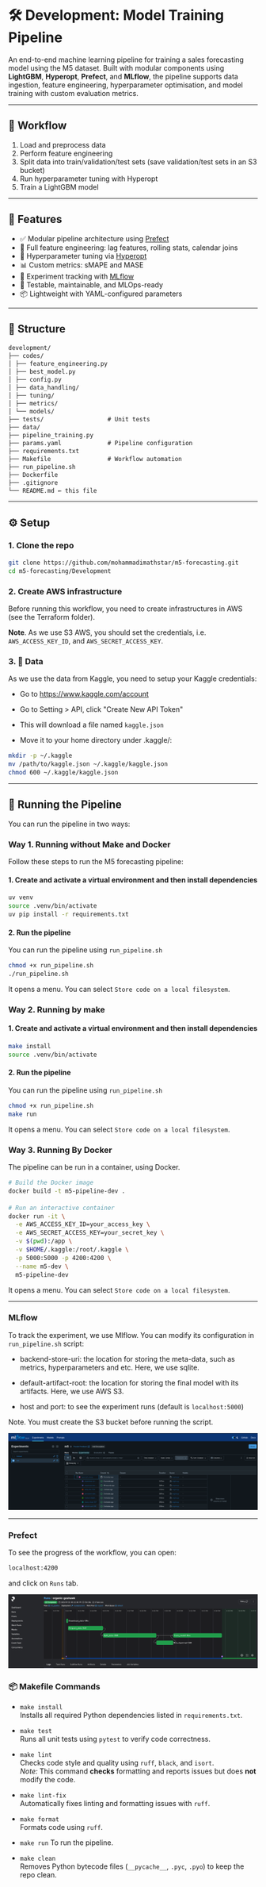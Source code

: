 # 🛠 Development: Model Training Pipeline

An end-to-end machine learning pipeline for training a sales forecasting model using the M5 dataset. Built with modular components using **LightGBM**, **Hyperopt**, **Prefect**, and **MLflow**, the pipeline supports data ingestion, feature engineering, hyperparameter optimisation, and model training with custom evaluation metrics.


---


## 🔄 Workflow

1. Load and preprocess data
2. Perform feature engineering
3. Split data into train/validation/test sets (save validation/test sets in an S3 bucket)
4. Run hyperparameter tuning with Hyperopt
5. Train a LightGBM model

---

## 🚀 Features

- ✅ Modular pipeline architecture using [Prefect](https://docs.prefect.io/)
- 🔁 Full feature engineering: lag features, rolling stats, calendar joins
- 🧪 Hyperparameter tuning via [Hyperopt](https://github.com/hyperopt/hyperopt)
- 📊 Custom metrics: sMAPE and MASE
- 📝 Experiment tracking with [MLflow](https://mlflow.org/)
- 🧼 Testable, maintainable, and MLOps-ready
- 📦 Lightweight with YAML-configured parameters

---

## 📂 Structure

```
development/
├── codes/
│ ├── feature_engineering.py
│ ├── best_model.py
│ ├── config.py
│ ├── data_handling/
│ ├── tuning/
│ ├── metrics/
│ └── models/
├── tests/                  # Unit tests
├── data/
├── pipeline_training.py
├── params.yaml             # Pipeline configuration
├── requirements.txt
├── Makefile                # Workflow automation
├── run_pipeline.sh
├── Dockerfile
├── .gitignore
└── README.md ← this file
```

---

## ⚙️ Setup

### 1. Clone the repo

```bash
git clone https://github.com/mohammadimathstar/m5-forecasting.git
cd m5-forecasting/Development
```

### 2. Create AWS infrastructure

Before running this workflow, you need to create infrastructures in AWS (see the Terraform folder).

**Note**. As we use S3 AWS, you should set the credentials, i.e. `AWS_ACCESS_KEY_ID`, and `AWS_SECRET_ACCESS_KEY`.


### 3. 📁 Data

As we use the data from Kaggle, you need to setup your Kaggle credentials:

- Go to https://www.kaggle.com/account

- Go to Setting > API, click "Create New API Token"

- This will download a file named `kaggle.json`

- Move it to your home directory under .kaggle/:

```bash
mkdir -p ~/.kaggle
mv /path/to/kaggle.json ~/.kaggle/kaggle.json
chmod 600 ~/.kaggle/kaggle.json
```

---

## 🚀 Running the Pipeline 

You can run the pipeline in two ways:

### Way 1. Running without Make and Docker

Follow these steps to run the M5 forecasting pipeline:

#### 1. Create and activate a virtual environment and then install dependencies

```bash
uv venv
source .venv/bin/activate
uv pip install -r requirements.txt
```

#### 2. Run the pipeline

You can run the pipeline using `run_pipeline.sh` 

```bash
chmod +x run_pipeline.sh
./run_pipeline.sh
```

It opens a menu. You can select `Store code on a local filesystem`.

### Way 2. Running by make

#### 1. Create and activate a virtual environment and then install dependencies

```bash
make install
source .venv/bin/activate
```

#### 2. Run the pipeline

You can run the pipeline using `run_pipeline.sh` 

```bash
chmod +x run_pipeline.sh
make run
```

It opens a menu. You can select `Store code on a local filesystem`.

### Way 3. Running By Docker

The pipeline can be run in a container, using Docker. 

```bash
# Build the Docker image
docker build -t m5-pipeline-dev .

# Run an interactive container
docker run -it \
  -e AWS_ACCESS_KEY_ID=your_access_key \
  -e AWS_SECRET_ACCESS_KEY=your_secret_key \
  -v $(pwd):/app \
  -v $HOME/.kaggle:/root/.kaggle \
  -p 5000:5000 -p 4200:4200 \
  --name m5-dev \
  m5-pipeline-dev
```

It opens a menu. You can select `Store code on a local filesystem`.

---

### MLflow

To track the experiment, we use Mlflow. You can modify its configuration in `run_pipeline.sh` script:

- backend-store-uri: the location for storing the meta-data, such as metrics, hyperparameters and etc. Here, we use sqlite.

- default-artifact-root: the location for storing the final model with its artifacts. Here, we use AWS S3.

- host and port: to see the experiment runs (default is `localhost:5000`)

Note. You must create the S3 bucket before running the script.

![Mlflow](pics/mlflow-training.png)

----

### Prefect

To see the progress of the workflow, you can open:
```bash
localhost:4200
```
and click on `Runs` tab.


![Prefect](pics/prefect-training.png)



### 📦 Makefile Commands

- `make install`  
  Installs all required Python dependencies listed in `requirements.txt`.

- `make test`  
  Runs all unit tests using `pytest` to verify code correctness.

- `make lint`  
  Checks code style and quality using `ruff`, `black`, and `isort`.  
  *Note:* This command **checks** formatting and reports issues but does **not** modify the code.

- `make lint-fix`  
  Automatically fixes linting and formatting issues with `ruff`.

- `make format`  
  Formats code using `ruff`.

- `make run`
  To run the pipeline.

- `make clean`  
  Removes Python bytecode files (`__pycache__`, `.pyc`, `.pyo`) to keep the repo clean.



